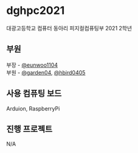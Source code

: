 # dghpc2021
대광고등학교 컴퓨터 동아리 피지컬컴퓨팅부 2021 2학년

## 부원
부장 - [@eunwoo1104](https://github.com/eunwoo1104)  
부원 - [@garden04](https://github.com/garden04), [@hbird0405](https://github.com/hbird0405)

## 사용 컴퓨팅 보드
Arduion, RaspberryPi

## 진행 프로젝트
N/A
